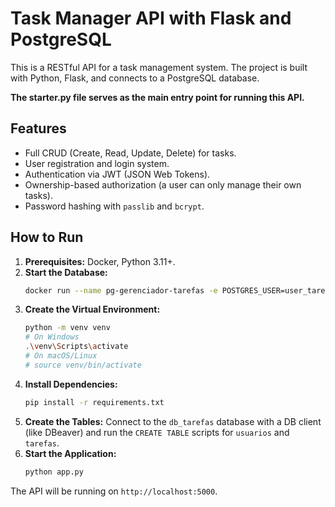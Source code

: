 # Task Manager API with Flask and PostgreSQL

This is a RESTful API for a task management system. The project is built with Python, Flask, and connects to a PostgreSQL database.

**The starter.py file serves as the main entry point for running this API.**

## Features
-   Full CRUD (Create, Read, Update, Delete) for tasks.
-   User registration and login system.
-   Authentication via JWT (JSON Web Tokens).
-   Ownership-based authorization (a user can only manage their own tasks).
-   Password hashing with `passlib` and `bcrypt`.

## How to Run

1.  **Prerequisites:** Docker, Python 3.11+.
2.  **Start the Database:**
    ```bash
    docker run --name pg-gerenciador-tarefas -e POSTGRES_USER=user_tarefas -e POSTGRES_PASSWORD=pass_tarefas -e POSTGRES_DB=db_tarefas -p 5432:5432 -d postgres
    ```
3.  **Create the Virtual Environment:**
    ```bash
    python -m venv venv
    # On Windows
    .\venv\Scripts\activate
    # On macOS/Linux
    # source venv/bin/activate
    ```
4.  **Install Dependencies:**
    ```bash
    pip install -r requirements.txt
    ```
5.  **Create the Tables:** Connect to the `db_tarefas` database with a DB client (like DBeaver) and run the `CREATE TABLE` scripts for `usuarios` and `tarefas`.
6.  **Start the Application:**
    ```bash
    python app.py
    ```
The API will be running on `http://localhost:5000`.
